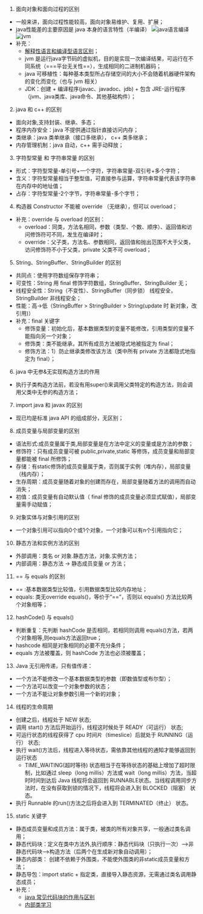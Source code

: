 1. 面向对象和面向过程的区别
- 一般来讲，面向过程性能较高，面向对象易维护、复用、扩展；
- java性能差的主要原因是 java 本身的语言特性（半编译）
![java语言编译](https://pic3.zhimg.com/80/45e5e8e74ed0fec7c782e30ac8c4edd7_hd.jpg) ![jvm](https://pic3.zhimg.com/80/b8934c347bde7fe377644fa78537cae0_hd.jpg)
- 补充：
    - [解释性语言和编译型语言区别](https://www.iteye.com/blog/rednaxelafx-492667)；
    - jvm 是运行java字节码的虚拟机，目的是实现一次编译结果，可运行在不同系统（===平台无关性==），生成相同的二进制机器码；
    - java 可移植性：每种基本类型所占存储空间的大小不会随着机器硬件架构的变化而变化（也与 jvm 相关）
    - JDK：创建 + 编译程序(javac、javadoc、jdb) + 包含 JRE-运行程序 （jvm、java类库、java命令、其他基础构件）； 

2. java 和 c++ 的区别
- 面向对象,支持封装、继承、多态；
- 程序内存安全：java 不提供通过指针直接访问内存；
- 类继承：java 类单继承（接口多继承）， c++ 类多继承；
- 内存管理机制：java 自动，c++ 需手动释放；

3. 字符型常量 和 字符串常量 的区别
- 形式：字符型常量-单引号+一个字符，字符串常量-双引号+多个字符；
- 含义：字符型常量相当于整型值，可直接参与运算，字符串常量代表该字符串在内存中的地址值；
- 占存：字符型常量-2个字节，字符串常量-多个字节；

4. 构造器 Constructor 不能被 override （无继承），但可以 overload；  
- 补充：override 与 overload 的区别：
    - overload：同类，方法名相同，参数（类型、个数、顺序）、返回值和访问修饰符可不同，发生在编译时；
    - override：父子类，方法名、参数相同，返回值和抛出范围不大于父类，访问修饰符不小于父类，private 父类不可 overload；

5. String、StringBuffer、StringBuilder 的区别
- 共同点：使用字符数组保存字符串；
- 可变性：String 用 final 修饰字符数组，StringBuffer、StringBuilder 无；
- 线程安全性：String（不变性）、StringBuffer（同步锁） 线程安全，StringBuilder 非线程安全；
- 性能：高->低（StringBuffer > StringBuilder > String(update 时 新对象，改引用)）
- 补充：final 关键字
    - 修饰变量：初始化后，基本数据类型的变量不能修改，引用类型的变量不能指向另一个对象；
    - 修饰类：类不能继承，其所有成员方法被隐式地被指定为 final；
    - 修饰方法：1）防止继承类修改该方法（类中所有 private 方法都隐式地指定为 final）；

6. java 中无参&无实现构造方法的作用
- 执行子类构造方法前，若没有用super()来调用父类特定的构造方法，则会调用父类中无参的构造方法；  
7. import java 和 javax 的区别
- 现已均是标准 java API 的组成部分，无区别；
8. 成员变量与局部变量的区别
- 语法形式:成员变量属于类,局部变量是在方法中定义的变量或是方法的参数；
- 修饰符：只有成员变量可被 public,private,static 等修饰，成员变量和局部变量都能被 final 所修饰；
- 存储：有static修饰的成员变量属于类，否则属于实例（堆内存），局部变量（栈内存）；
- 生存周期：成员变量随着对象的创建而存在，局部变量随着方法的调用而自动消失；
- 初值：成员变量有自动默认值（ final 修饰的成员变量必须显式赋值），局部变量需手动赋值；

9. 对象实体与对象引用的区别
- 一个对象引用可以指向0个或1个对象，一个对象可以有n个引用指向它；
10. 静态方法和实例方法的区别
- 外部调用：类名 or 对象.静态方法，对象.实例方法；
- 内部调用：静态方法 -> 静态成员变量 or 方法；
11. == 与 equals 的区别
- == :基本数据类型比较值，引用数据类型比较内存地址；
- equals: 类无override equals()，等价于“==”，否则以 equals() 方法比较两个对象相等；
12. hashCode() 与 equals()
- 判断重复：先判断 hashCode 是否相同，若相同则调用 equals()方法，若两个对象相等,则equals方法返回true；
- hashcode 相同是对象相同的必要不充分条件；
- equals 方法被覆盖，则 hashCode 方法也必须被覆盖；

13. Java 无引用传递，只有值传递：
- 一个方法不能修改一个基本数据类型的参数（即数值型或布尔型）；
- 一个方法可以改变一个对象参数的状态；
- 一个方法不能让对象参数引用一个新的对象；
14. 线程的生命周期  
- 创建之后，线程处于 NEW 状态;
- 调用 start() 方法后开始运行，线程这时候处于 READY（可运行） 状态;
- 可运行状态的线程获得了 cpu 时间片（timeslice）后就处于 RUNNING（运行） 状态;
- 执行 wait()方法后，线程进入等待状态，需依靠其他线程的通知才能够返回到运行状态
    - TIME_WAITING(超时等待) 状态相当于在等待状态的基础上增加了超时限制，比如通过 sleep（long millis）方法或 wait（long millis）方法，当超时时间到达后 Java 线程将会返回到 RUNNABLE状态。当线程调用同步方法时，在没有获取到锁的情况下，线程将会进入到 BLOCKED（阻塞） 状态。
- 执行 Runnable 的run()方法之后将会进入到 TERMINATED（终止） 状态。

15. static 关键字
- 静态成员变量和成员方法：属于类，被类的所有对象共享，一般通过类名调用；
- 静态代码块：定义在类中方法外,执行顺序：静态代码块（只执行一次）—>非静态代码块—>构造方法（后两个在生成新对象自动调用）；
- 静态内部类： 创建不依赖于外围类，不能使外围类的非static成员变量和方法；
- 静态导包：import static + 指定类，直接导入静态资源，无需通过类名调用静态成员； 
- 补充：
    - [java 常见代码块的作用与区别](https://blog.csdn.net/Dustin_CDS/article/details/79143760)
    - [内部类学习](https://www.cnblogs.com/chenssy/p/3388487.html)
